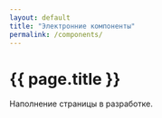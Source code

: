 ```yaml
---
layout: default
title: "Электронние компоненты"
permalink: /components/
---
```


# [](#header-1) {{ page.title }}

Наполнение страницы в разработке.

